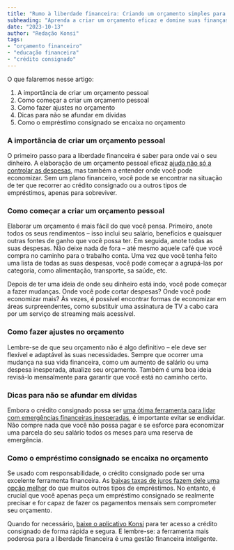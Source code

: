 ```yaml
---
title: "Rumo à liberdade financeira: Criando um orçamento simples para controlar as despesas"
subheading: "Aprenda a criar um orçamento eficaz e domine suas finanças pessoais – minimizando a necessidade de empréstimo consignado"
date: "2023-10-13"
author: "Redação Konsi"
tags:
- "orçamento financeiro"
- "educação financeira"
- "crédito consignado"
---
```


O que falaremos nesse artigo:

1. A importância de criar um orçamento pessoal
2. Como começar a criar um orçamento pessoal
3. Como fazer ajustes no orçamento
4. Dicas para não se afundar em dívidas
5. Como o empréstimo consignado se encaixa no orçamento

### A importância de criar um orçamento pessoal

O primeiro passo para a liberdade financeira é saber para onde vai o seu dinheiro. A elaboração de um orçamento pessoal eficaz [ajuda não só a controlar as despesas](http://konsi.com.br/postagens/5-passos-para-organizar-suas-financas-e-evitar-endividamento), mas também a entender onde você pode economizar. Sem um plano financeiro, você pode se encontrar na situação de ter que recorrer ao crédito consignado ou a outros tipos de empréstimos, apenas para sobreviver. 

### Como começar a criar um orçamento pessoal

Elaborar um orçamento é mais fácil do que você pensa. Primeiro, anote todos os seus rendimentos – isso inclui seu salário, benefícios e quaisquer outras fontes de ganho que você possa ter. Em seguida, anote todas as suas despesas. Não deixe nada de fora – até mesmo aquele café que você compra no caminho para o trabalho conta. Uma vez que você tenha feito uma lista de todas as suas despesas, você pode começar a agrupá-las por categoria, como alimentação, transporte, sa saúde, etc.

Depois de ter uma ideia de onde seu dinheiro está indo, você pode começar a fazer mudanças. Onde você pode cortar despesas? Onde você pode economizar mais? Às vezes, é possível encontrar formas de economizar em áreas surpreendentes, como substituir uma assinatura de TV a cabo cara por um serviço de streaming mais acessível.

### Como fazer ajustes no orçamento

Lembre-se de que seu orçamento não é algo definitivo – ele deve ser flexível e adaptável às suas necessidades. Sempre que ocorrer uma mudança na sua vida financeira, como um aumento de salário ou uma despesa inesperada, atualize seu orçamento. Também é uma boa ideia revisá-lo mensalmente para garantir que você está no caminho certo.

### Dicas para não se afundar em dívidas

Embora o crédito consignado possa ser [uma ótima ferramenta para lidar com emergências financeiras inesperadas](http://konsi.com.br/postagens/crdito-consignado-uma-ferramenta-para-lidar-com-emergncias-financeiras-inesperadas), é importante evitar se endividar. Não compre nada que você não possa pagar e se esforce para economizar uma parcela do seu salário todos os meses para uma reserva de emergência.

### Como o empréstimo consignado se encaixa no orçamento

Se usado com responsabilidade, o crédito consignado pode ser uma excelente ferramenta financeira. As [baixas taxas de juros fazem dele uma opção melhor](http://konsi.com.br/postagens/por-que-o-crdito-consignado-a-melhor-escolha-para-servidores-pblicos) do que muitos outros tipos de empréstimos. No entanto, é crucial que você apenas peça um empréstimo consignado se realmente precisar e for capaz de fazer os pagamentos mensais sem comprometer seu orçamento.

Quando for necessário, [baixe o aplicativo Konsi](http://konsi.com.br/landing/app) para ter acesso a crédito consignado de forma rápida e segura. E lembre-se: a ferramenta mais poderosa para a liberdade financeira é uma gestão financeira inteligente.